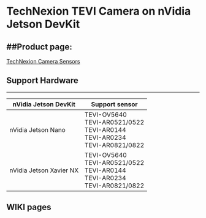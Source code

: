TechNexion TEVI Camera on nVidia Jetson DevKit
===========================

##Product page:
 --------
[TechNexion Camera Sensors](https://www.technexion.com/products/embedded-vision/camera-sensors)

## Support Hardware
 --------
|nVidia Jetson DevKit| Support sensor |
|---|---|
|nVidia Jetson Nano| TEVI-OV5640 <br> TEVI-AR0521/0522 <br> TEVI-AR0144 <br> TEVI-AR0234 <br> TEVI-AR0821/0822|
|nVidia Jetson Xavier NX| TEVI-OV5640 <br> TEVI-AR0521/0522 <br> TEVI-AR0144 <br> TEVI-AR0234 <br> TEVI-AR0821/0822|

## WIKI pages
